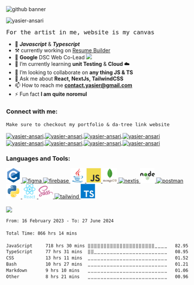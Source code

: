 <picture>
    <source media="(prefers-color-scheme: light)" srcset="https://user-images.githubusercontent.com/76240365/219622346-60766f3a-cdfe-45b2-83a5-e0a5472668e2.png"  >
    <source media="(prefers-color-scheme: dark)" srcset="https://user-images.githubusercontent.com/76240365/219618104-cb881258-3199-45cc-9b3e-28602da560b2.png" >
    <img alt="github banner" src="https://user-images.githubusercontent.com/76240365/219618104-cb881258-3199-45cc-9b3e-28602da560b2.png" />
</picture>
<p> <img src="https://komarev.com/ghpvc/?username=yasier-ansari&label=Profile%20views&color=0e75b6&style=flat" alt="yasier-ansari" /></p>
<p ><code><font size="3" align="center">For the artist in me, website is my canvas </font></code>
<br/>

- 💖 **_Javascript_** & **_Typescript_**
- ⚒️ currently working on [Resume Builder](https://github.com/yasier-ansari/)
- 🎉 **Google** DSC Web Co-Lead <img src="https://user-images.githubusercontent.com/76240365/219681916-59e57b9b-d19b-4364-b411-34e44aa89d95.png" width="30" />
- 🌱 I’m currently learning **unit Testing** & **Cloud ☁️**
- 👯 I’m looking to collaborate on **any thing JS & TS**
- 💬 Ask me about **React, NextJs, TailwindCSS**
- 📫 How to reach me **contact.yasier@gmail.com**
- ⚡ Fun fact **I am quite noromul**

<h3>Connect with me:</h3>
<p ><code><font size="2" align="center">Make sure to checkout my portfolio & da-tree link website </font></code>

<p>
<a href="https://linkedin.com/in/yasier-ansari" target="blank">
<img align="center" src="https://raw.githubusercontent.com/rahuldkjain/github-profile-readme-generator/master/src/images/icons/Social/linked-in-alt.svg" alt="yasier-ansari" height="30" width="40" />
</a>
<a href="https://twitter.com/Yasier_noru" target="blank">
<img align="center" src="https://raw.githubusercontent.com/rahuldkjain/github-profile-readme-generator/master/src/images/icons/Social/twitter.svg" alt="yasier-ansari" height="30" width="40" />
</a>
<a href="https://leetcode.com/Yasier/" target="blank">
<img align="center" src="https://raw.githubusercontent.com/rahuldkjain/github-profile-readme-generator/master/src/images/icons/Social/leet-code.svg" alt="yasier-ansari" height="30" width="40" />
</a>
<a href="https://noru.vercel.app/about" target="blank">
<img align="center" src="https://user-images.githubusercontent.com/76240365/219691197-da17b1f1-84a8-49c7-9abb-1d2225dd5119.png" alt="yasier-ansari" width="35" />
</a>
<a href="https://noru.hashnode.dev/" target="blank">
<img align="center" src="https://cdn.hashnode.com/res/hashnode/image/upload/v1611242173172/AOX1gE2jc.png" alt="yasier-ansari" width="30" />
</a>
<a href="https://discordapp.com/users/744514708882587690" target="blank">
<img align="center" src="https://raw.githubusercontent.com/rahuldkjain/github-profile-readme-generator/master/src/images/icons/Social/discord.svg" alt="yasier-ansari" height="30" width="40" />
</a>
<a href="https://instagram.com/yasier_70" target="blank">
<img align="center" src="https://raw.githubusercontent.com/rahuldkjain/github-profile-readme-generator/master/src/images/icons/Social/instagram.svg" alt="yasier-ansari" height="30" width="40" />
</a>
<a href="https://noru.vercel.app/about" target="blank">
<img align="center" src="https://user-images.githubusercontent.com/76240365/219690071-4839fa49-7f93-43f8-99e0-9d315aee748f.png" alt="yasier-ansari" width="30" />
</a>
</p>

<h3>Languages and Tools:</h3>
<a href="https://www.cprogramming.com/" target="_blank" rel="noreferrer"> 
<img src="https://raw.githubusercontent.com/devicons/devicon/master/icons/c/c-original.svg" alt="c" width="40" height="40"/> </a> 
<a href="https://www.figma.com/" target="_blank" rel="noreferrer"> 
<img src="https://www.vectorlogo.zone/logos/figma/figma-icon.svg" alt="figma" width="40" height="40"/> </a> 
<a href="https://firebase.google.com/" target="_blank" rel="noreferrer"> <img src="https://www.vectorlogo.zone/logos/firebase/firebase-icon.svg" alt="firebase" width="40" height="40"/> </a>
<a href="https://www.java.com" target="_blank" rel="noreferrer"> <img src="https://raw.githubusercontent.com/devicons/devicon/master/icons/java/java-original.svg" alt="java" width="40" height="40"/> </a> 
<a href="https://developer.mozilla.org/en-US/docs/Web/JavaScript" target="_blank" rel="noreferrer"> <img src="https://raw.githubusercontent.com/devicons/devicon/master/icons/javascript/javascript-original.svg" alt="javascript" width="40" height="40"/> </a> 
<a href="https://www.mongodb.com/" target="_blank" rel="noreferrer"> <img src="https://raw.githubusercontent.com/devicons/devicon/master/icons/mongodb/mongodb-original-wordmark.svg" alt="mongodb" width="40" height="40"/> </a> 
<a href="https://nextjs.org/" target="_blank" rel="noreferrer"> <img src="https://user-images.githubusercontent.com/76240365/219686876-f4c671aa-eb98-47e0-811c-1c8366ce68e8.png" alt="nextjs" width="40" height="40"/> </a>
<a href="https://nodejs.org" target="_blank" rel="noreferrer"> <img src="https://raw.githubusercontent.com/devicons/devicon/master/icons/nodejs/nodejs-original-wordmark.svg" alt="nodejs" width="40" height="40"/> </a> 
<a href="https://postman.com" target="_blank" rel="noreferrer"> <img src="https://www.vectorlogo.zone/logos/getpostman/getpostman-icon.svg" alt="postman" width="40" height="40"/> </a> 
<a href="https://www.python.org" target="_blank" rel="noreferrer"> <img src="https://raw.githubusercontent.com/devicons/devicon/master/icons/python/python-original.svg" alt="python" width="40" height="40"/> </a> 
<a href="https://reactjs.org/" target="_blank" rel="noreferrer"> <img src="https://raw.githubusercontent.com/devicons/devicon/master/icons/react/react-original-wordmark.svg" alt="react" width="40" height="40"/> </a> 
<a href="https://sass-lang.com" target="_blank" rel="noreferrer"> <img src="https://raw.githubusercontent.com/devicons/devicon/master/icons/sass/sass-original.svg" alt="sass" width="40" height="40"/> </a> 
<a href="https://tailwindcss.com/" target="_blank" rel="noreferrer"> <img src="https://www.vectorlogo.zone/logos/tailwindcss/tailwindcss-icon.svg" alt="tailwind" width="40" height="40"/> </a> 
<a href="https://www.typescriptlang.org/" target="_blank" rel="noreferrer"> <img src="https://raw.githubusercontent.com/devicons/devicon/master/icons/typescript/typescript-original.svg" alt="typescript" width="40" height="40"/> </a>

<br />
<br/>
<img src="https://github-readme-stats.vercel.app/api?username=yasier-ansari&show_icons=true&theme=dracula" align="center" width="500" />
<br />

<!--START_SECTION:waka-->

```txt
From: 16 February 2023 - To: 27 June 2024

Total Time: 866 hrs 14 mins

JavaScript     718 hrs 30 mins ⣿⣿⣿⣿⣿⣿⣿⣿⣿⣿⣿⣿⣿⣿⣿⣿⣿⣿⣿⣿⣿⣀⣀⣀⣀   82.95 %
TypeScript     77 hrs 31 mins  ⣿⣿⣀⣀⣀⣀⣀⣀⣀⣀⣀⣀⣀⣀⣀⣀⣀⣀⣀⣀⣀⣀⣀⣀⣀   08.95 %
CSS            13 hrs 11 mins  ⣀⣀⣀⣀⣀⣀⣀⣀⣀⣀⣀⣀⣀⣀⣀⣀⣀⣀⣀⣀⣀⣀⣀⣀⣀   01.52 %
Bash           10 hrs 27 mins  ⣀⣀⣀⣀⣀⣀⣀⣀⣀⣀⣀⣀⣀⣀⣀⣀⣀⣀⣀⣀⣀⣀⣀⣀⣀   01.21 %
Markdown       9 hrs 10 mins   ⣀⣀⣀⣀⣀⣀⣀⣀⣀⣀⣀⣀⣀⣀⣀⣀⣀⣀⣀⣀⣀⣀⣀⣀⣀   01.06 %
Other          8 hrs 21 mins   ⣀⣀⣀⣀⣀⣀⣀⣀⣀⣀⣀⣀⣀⣀⣀⣀⣀⣀⣀⣀⣀⣀⣀⣀⣀   00.96 %
```

<!--END_SECTION:waka-->
<br />

